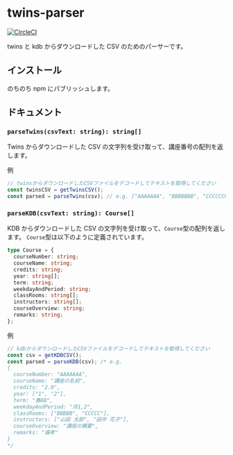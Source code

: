 # twins-parser

[![CircleCI](https://circleci.com/gh/sosukesuzuki/twins-parser.svg?style=svg)](https://circleci.com/gh/sosukesuzuki/twins-parser)

twins と kdb からダウンロードした CSV のためのパーサーです。

## インストール

のちのち npm にパブリッシュします。

## ドキュメント

### `parseTwins(csvText: string): string[]`

Twins からダウンロードした CSV の文字列を受け取って、講座番号の配列を返します。

例

```ts
// twinsからダウンロードしたCSVファイルをデコードしてテキストを取得してください
const twinsCSV = getTwinsCSV();
const parsed = parseTwins(csv); // e.g. ["AAAAAAA", "BBBBBBB", "CCCCCCC"]
```

### `parseKDB(csvText: string): Course[]`

KDB からダウンロードした CSV の文字列を受け取って、`Course`型の配列を返します。
`Course`型は以下のように定義されています。

```ts
type Course = {
  courseNumber: string;
  courseName: string;
  credits: string;
  year: string[];
  term: string;
  weekdayAndPeriod: string;
  classRooms: string[];
  instructors: string[];
  courseOverview: string;
  remarks: string;
};
```

例

```ts
// kdbからダウンロードしたCSVファイルをデコードしてテキストを取得してください
const csv = getKDBCSV();
const parsed = parseKDB(csv); /* e.g.
{
  courseNumber: "AAAAAAA",
  courseName: "講座の名前",
  credits: "2.0",
  year: ["1", "2"],
  term: "春AB",
  weekdayAndPeriod: "月1,2",
  classRooms: ["BBBBB", "CCCCC"],
  instructors: ["山田 太郎", "田中 花子"],
  courseOverview: "講座の概要",
  remarks: "備考"
}
*/
```
